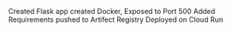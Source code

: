 Created Flask app
created Docker, Exposed to Port 500
Added Requirements
pushed to Artifect Registry
Deployed on Cloud Run

